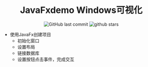 <div align="center">
  
  # JavaFxdemo Windows可视化

  ![GitHub last commit](https://img.shields.io/github/last-commit/shuyangzhang/Kyouka?logo=github)
  ![github stars](https://img.shields.io/github/stars/shuyangzhang/Kyouka?style=social)

  
  </div>

- 使用JavaFx创建项目<br/>
  - 初始化窗口<br/>
  - 设置布局<br/>
  - 链接数据库<br/>
  - 设置按钮点击事件，完成交互<br/>
